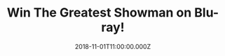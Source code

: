 ---
campaign-uuid: "c-5d57b2af-5b25-416d-bfa0-178911a560cd"
type: "Competition"
category: "Entertainment"
date: "2018-11-01T11:00:00.000Z"
end-date: "2018-12-01T23:59:00.000Z"
disable-form: false
is_promoted: false
has_entry_page: true
title: "Win The Greatest Showman on Blu-ray!"
competition-description: "<p>We have in our hands the movie everybody is talking about…\
  \ The Greatest Showman on Blu-ray and we are giving it away to one of our lucky\
  \ members so can enjoy it as much as we did! Get ready to sing your heart out with\
  \ all the songs from this amazing musical!</p>\r\n<p>Are you a Hugh Jackman fan?\
  \ Click below for a chance to win!</p>"
hero-header: "Win The Greatest Showman on Blu-ray!"
terms-confirmation: "N/A"
banner-img: "https://assets.expresslyapp.com/asset-44723150-befe-4516-8063-e03da5739aae.jpg"
logo-left-href: "aaa.nme.com"
logo-left-image: "https://assets.expresslyapp.com/asset-6db42909-8824-4640-8ea2-e93ccc245e9b.jpg"
logo-left-title: "NME AAA"
bg-image-hero: "https://assets.expresslyapp.com/asset-a08f72f8-ddc1-4cfd-9ae7-c5f0180596a6.jpg"
bg-image-first: "https://assets.expresslyapp.com/asset-36e4283f-1630-4d54-941d-66e75980cb46.jpg"
section1-content: "<p>Hugh Jackman leads an all-star cast in this bold and original\
  \ musical filled with infectious show stopping performances that will bring you\
  \ to your feet time and time again.Inspired by the story of P.T. Barnum (Jackman)\
  \ and celebrating the birth of show business, the film follows the visionary who\
  \ rose from nothing to create a mesmerising spectacle. This inspirational film also\
  \ stars Zac Efron, Michelle Williams, Rebecca Ferguson and Zendaya.</p>\r\n<p>The\
  \ Greatest Showman touches on another idea of these times: that of chosen families\
  \ built around allowing people to express who they are without reservation. “A big\
  \ idea in the film is that your real wealth is the people that you surround yourself\
  \ with and the people who love you,”…</p>\r\n<p>... We love YOU as much as this\
  \ musical that’s why we want it give a copy on Blu-ray for you! Enter the form below\
  \ for a chance to win! Good luck!</p>"
entry-title: "Win The Greatest Showman on Blu-ray!"
entry-content: "Enter the draw to win The Greatest Showman on Blu-ray by completing\
  \ the form below before 23:59 on 1st of December 2018."
has-winner: false
prize-description: "The Greatest Showman on Blu-ray."
special-conditions: "Multiple entries are allowed up to one every day.\r\nThis competition\
  \ is also available on: http://club.expressly.io/competitons/the-greatest-showman-blu-ray-giveaway"
country-restrictions:
- "GB"
---